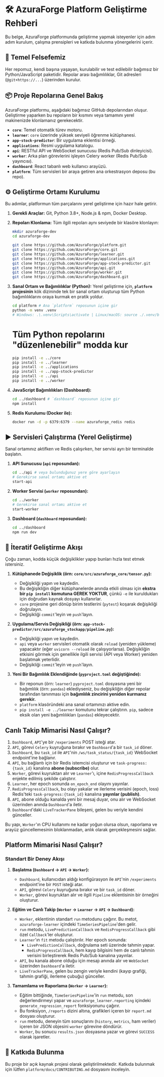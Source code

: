 # 🛠️ AzuraForge Platform Geliştirme Rehberi

Bu belge, AzuraForge platformunda geliştirme yapmak isteyenler için adım adım kurulum, çalışma prensipleri ve katkıda bulunma yönergelerini içerir.

## 🎯 Temel Felsefemiz

Her repomuz, kendi başına yaşayan, kurulabilir ve test edilebilir bağımsız bir Python/JavaScript paketidir. Repolar arası bağımlılıklar, Git adresleri (`@git+https://...`) üzerinden kurulur.

## 📦 Proje Repolarına Genel Bakış

AzuraForge platformu, aşağıdaki bağımsız GitHub depolarından oluşur. Geliştirme yaparken bu repoların bir kısmını veya tamamını yerel makinenizde klonlamanız gerekecektir.

*   **`core`**: Temel otomatik türev motoru.
*   **`learner`**: `core` üzerinde yüksek seviyeli öğrenme kütüphanesi.
*   **`app-stock-predictor`**: Bir uygulama eklentisi örneği.
*   **`applications`**: Resmi uygulama katalogu.
*   **`api`**: RESTful API ve WebSocket sunucusu (Redis Pub/Sub dinleyicisi).
*   **`worker`**: Arka plan görevlerini işleyen Celery worker (Redis Pub/Sub yayıncısı).
*   **`dashboard`**: React tabanlı web kullanıcı arayüzü.
*   **`platform`**: Tüm servisleri bir araya getiren ana orkestrasyon deposu (bu repo).

## ⚙️ Geliştirme Ortamı Kurulumu

Bu adımlar, platformun tüm parçalarını yerel geliştirme için hazır hale getirir.

1.  **Gerekli Araçlar:** Git, Python 3.8+, Node.js & npm, Docker Desktop.

2.  **Repoları Klonlama:**
    Tüm ilgili repoları aynı seviyede bir klasöre klonlayın:
    ```bash
    mkdir azuraforge-dev
    cd azuraforge-dev

    git clone https://github.com/AzuraForge/platform.git
    git clone https://github.com/AzuraForge/core.git
    git clone https://github.com/AzuraForge/learner.git
    git clone https://github.com/AzuraForge/applications.git
    git clone https://github.com/AzuraForge/app-stock-predictor.git
    git clone https://github.com/AzuraForge/api.git
    git clone https://github.com/AzuraForge/worker.git
    git clone https://github.com/AzuraForge/dashboard.git
    ```

3.  **Sanal Ortam ve Bağımlılıklar (Python):**
    Yerel geliştirme için, **`platform` projesinin** kök dizininde tek bir sanal ortam oluşturup tüm Python bağımlılıklarını oraya kurmak en pratik yoldur.

    ```bash
    cd platform # Ana `platform` reposunun içine gir
    python -m venv .venv
    # Windows: .\.venv\Scripts\activate | Linux/macOS: source ./.venv/bin/activate
    ```
    # Tüm Python repolarını "düzenlenebilir" modda kur
    ```bash
    pip install -e ../core 
    pip install -e ../learner
    pip install -e ../applications
    pip install -e ../app-stock-predictor
    pip install -e ../api
    pip install -e ../worker
    ```

4.  **JavaScript Bağımlılıkları (Dashboard):**
    ```bash
    cd ../dashboard # `dashboard` reposunun içine gir
    npm install
    ```

5.  **Redis Kurulumu (Docker ile):**
    ```bash
    docker run -d -p 6379:6379 --name azuraforge_redis redis
    ```

## ▶️ Servisleri Çalıştırma (Yerel Geliştirme)

Sanal ortamınız aktifken ve Redis çalışırken, her servisi ayrı bir terminalde başlatın.

1.  **API Sunucusu (`api` reposundan):**
    ```bash
    cd ../api # veya bulunduğunuz yere göre ayarlayın
    # Gerekirse sanal ortamı aktive et
    start-api
    ```

2.  **Worker Servisi (`worker` reposundan):**
    ```bash
    cd ../worker
    # Gerekirse sanal ortamı aktive et
    start-worker
    ```

3.  **Dashboard (`dashboard` reposundan):**
    ```bash
    cd ../dashboard
    npm run dev
    ```

##  🔄 İteratif Geliştirme Akışı

Çoğu zaman, kodda küçük değişiklikler yapıp bunları hızla test etmek istersiniz.

1.  **Kütüphanede Değişiklik (örn: `core/src/azuraforge_core/tensor.py`):**
    *   Değişikliği yapın ve kaydedin.
    *   Bu değişikliğin diğer kütüphanelerde anında etkili olması için **ekstra bir `pip install` komutuna GEREK YOKTUR**, çünkü `-e` ile kuruldukları için doğrudan kaynak dosyayı kullanırlar.
    *   `core` projesine geri dönüp birim testlerini (`pytest`) koşarak değişikliği doğrulayın.
    *   Değişikliği `commit`'leyin ve `push`'layın.

2.  **Uygulama/Servis Değişikliği (örn: `app-stock-predictor/src/azuraforge_stockapp/pipeline.py`):**
    *   Değişikliği yapın ve kaydedin.
    *   `api` veya `worker` servisleri otomatik olarak `reload` (yeniden yükleme) yapacaktır (eğer `uvicorn --reload` ile çalışıyorlarsa). Değişikliğin etkisini görmek için genellikle ilgili servisi (API veya Worker) yeniden başlatmak yeterlidir.
    *   Değişikliği `commit`'leyin ve `push`'layın.

3.  **Yeni Bir Bağımlılık Eklendiğinde (`pyproject.toml` değiştiğinde):**
    *   Bir reponun (örn: `learner`) `pyproject.toml` dosyasına yeni bir bağımlılık (örn: `pandas`) eklediyseniz, bu değişikliğin diğer repolar tarafından tanınması için **bağımlılık zincirini yeniden kurmanız gerekir.**
    *   `platform` klasöründeki ana sanal ortamınızı aktive edin.
    *   `pip install -e ../learner` komutunu tekrar çalıştırın. `pip`, sadece eksik olan yeni bağımlılıkları (`pandas`) ekleyecektir.

##  Canlı Takip Mimarisi Nasıl Çalışır?

1.  `Dashboard`, `API`'ye bir `/experiments` POST isteği atar.
2.  `API`, görevi `Celery` kuyruğuna bırakır ve `Dashboard`'a bir `task_id` döner.
3.  `Dashboard`, bu `task_id` ile `API`'nin `/ws/task_status/{task_id}` WebSocket endpoint'ine bağlanır.
4.  `API`, bu bağlantı için bir Redis istemcisi oluşturur ve `task-progress:{task_id}` kanalına **abone (subscribe)** olur.
5.  `Worker`, görevi kuyruktan alır ve `Learner`'ı, içine `RedisProgressCallback` enjekte edilmiş şekilde çalıştırır.
6.  `Learner`, her epoch sonunda `on_epoch_end` olayını yayınlar.
7.  `RedisProgressCallback`, bu olayı yakalar ve ilerleme verisini (epoch, loss) Redis'teki `task-progress:{task_id}` kanalına **yayınlar (publish)**.
8.  `API`, abone olduğu kanalda yeni bir mesaj duyar, onu alır ve WebSocket üzerinden anında `Dashboard`'a iletir.
9.  `Dashboard`'daki `LiveTrackerPane` bileşeni, gelen bu veriyle kendini günceller.

Bu yapı, `Worker`'ın CPU kullanımı ne kadar yoğun olursa olsun, raporlama ve arayüz güncellemesinin bloklanmadan, anlık olarak gerçekleşmesini sağlar.

##  Platform Mimarisi Nasıl Çalışır?

### Standart Bir Deney Akışı

1.  **Başlatma (`Dashboard` -> `API` -> `Worker`):**
    *   `Dashboard`, kullanıcıdan aldığı konfigürasyon ile `API`'nin `/experiments` endpoint'ine bir `POST` isteği atar.
    *   `API`, görevi `Celery` kuyruğuna bırakır ve bir `task_id` döner.
    *   `Worker`, görevi kuyruktan alır ve ilgili `Pipeline` eklentisinin bir örneğini oluşturur.

2.  **Eğitim ve Canlı Takip (`Worker` -> `Learner` -> `API` -> `Dashboard`):**
    *   `Worker`, eklentinin standart `run` metodunu çağırır. Bu metot, `azuraforge-learner` içindeki `TimeSeriesPipeline`'den gelir.
    *   `run` metodu, `LivePredictionCallback` ve `RedisProgressCallback` gibi özel `Callback`'ler oluşturur.
    *   `Learner`'ın `fit` metodu çalıştırılır. Her epoch sonunda:
        *   `LivePredictionCallback`, doğrulama seti üzerinde tahmin yapar.
        *   `RedisProgressCallback`, hem kayıp bilgisini hem de canlı tahmin verisini birleştirerek Redis Pub/Sub kanalına yayınlar.
    *   `API`, bu kanala abone olduğu için mesajı anında alır ve `WebSocket` üzerinden `Dashboard`'a iletir.
    *   `LiveTrackerPane`, gelen bu zengin veriyle kendini (kayıp grafiği, tahmin grafiği, ilerleme çubuğu) günceller.

3.  **Tamamlama ve Raporlama (`Worker` -> `Learner`):**
    *   Eğitim bittiğinde, `TimeSeriesPipeline`'in `run` metodu, son değerlendirmeyi yapar ve `azuraforge_learner.reporting` içindeki `generate_regression_report` fonksiyonunu çağırır.
    *   Bu fonksiyon, `/reports` dizini altına, grafikleri içeren bir `report.md` dosyası oluşturur.
    *   `run` metodu, deneyin tüm sonuçlarını (`history`, `metrics`, ham veriler) içeren bir JSON objesini `worker` görevine döndürür.
    *   `Worker`, bu sonucu `results.json` dosyasına yazar ve görevi `SUCCESS` olarak işaretler.

## 🤝 Katkıda Bulunma

Bu proje bir açık kaynak projesi olarak geliştirilmektedir. Katkıda bulunmak için lütfen `platform/docs/CONTRIBUTING.md` dosyasını inceleyin.